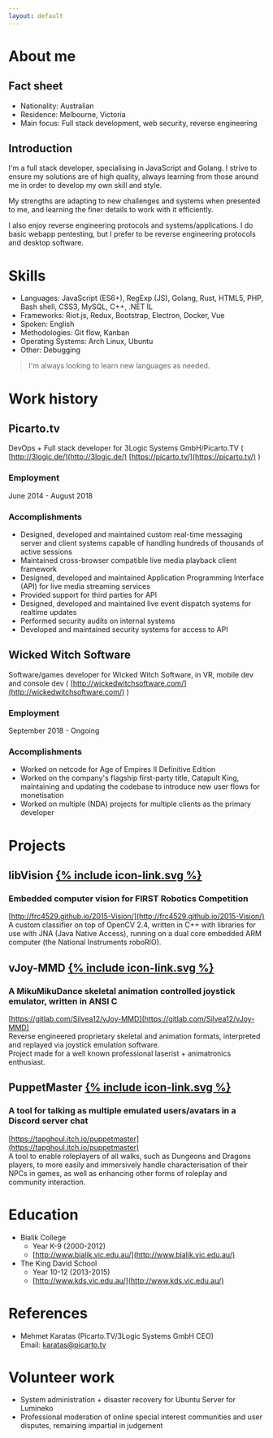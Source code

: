 ```yaml
---
layout: default
---
```

About me
========

## Fact sheet
- Nationality: Australian
- Residence: Melbourne, Victoria
- Main focus: Full stack development, web security, reverse engineering

## Introduction
I'm a full stack developer, specialising in JavaScript and Golang. I strive to ensure my solutions are of high quality, always learning from those around me in order to develop my own skill and style.

My strengths are adapting to new challenges and systems when presented to me, and learning the finer details to work with it efficiently.

I also enjoy reverse engineering protocols and systems/applications. I do basic webapp pentesting, but I prefer to be reverse engineering protocols and desktop software.

Skills
======

- Languages: JavaScript (ES6+), RegExp (JS), Golang, Rust, HTML5, PHP, Bash shell, CSS3, MySQL, C++, .NET IL
- Frameworks: Riot.js, Redux, Bootstrap, Electron, Docker, Vue
- Spoken: English
- Methodologies: Git flow, Kanban
- Operating Systems: Arch Linux, Ubuntu
- Other: Debugging

> I'm always looking to learn new languages as needed.

Work history
============

## Picarto.tv
DevOps + Full stack developer for 3Logic Systems GmbH/Picarto.TV ( [http://3logic.de/](http://3logic.de/) [https://picarto.tv/](https://picarto.tv/) )

### Employment
June 2014 - August 2018

### Accomplishments
- Designed, developed and maintained custom real-time messaging server and client systems capable of handling hundreds of thousands of active sessions
- Maintained cross-browser compatible live media playback client framework
- Designed, developed and maintained Application Programming Interface (API) for live media streaming services
- Provided support for third parties for API
- Designed, developed and maintained live event dispatch systems for realtime updates
- Performed security audits on internal systems
- Developed and maintained security systems for access to API

## Wicked Witch Software
Software/games developer for Wicked Witch Software, in VR, mobile dev and console dev ( [http://wickedwitchsoftware.com/](http://wickedwitchsoftware.com/) )

### Employment
September 2018 - Ongoing

### Accomplishments
- Worked on netcode for Age of Empires II Definitive Edition
- Worked on the company's flagship first-party title, Catapult King, maintaining and updating the codebase to introduce new user flows for monetisation
- Worked on multiple (NDA) projects for multiple clients as the primary developer

Projects
========

## libVision <span class="hide-print">[{% include icon-link.svg %}](http://frc4529.github.io/2015-Vision/)</span>
### Embedded computer vision for FIRST Robotics Competition
<span class="hide-screen">[http://frc4529.github.io/2015-Vision/](http://frc4529.github.io/2015-Vision/)<br></span>
A custom classifier on top of OpenCV 2.4, written in C++ with libraries for use with JNA (Java Native Access), running on a dual core embedded ARM computer (the National Instruments roboRIO).

## vJoy-MMD <span class="hide-print">[{% include icon-link.svg %}](https://gitlab.com/Silvea12/vJoy-MMD)</span>
### A MikuMikuDance skeletal animation controlled joystick emulator, written in ANSI C
<span class="hide-screen">[https://gitlab.com/Silvea12/vJoy-MMD](https://gitlab.com/Silvea12/vJoy-MMD)<br></span>
Reverse engineered proprietary skeletal and animation formats, interpreted and replayed via joystick emulation software.  
Project made for a well known professional laserist + animatronics enthusiast.

## PuppetMaster <span class="hide-print">[{% include icon-link.svg %}](https://tapghoul.itch.io/puppetmaster)</span>
### A tool for talking as multiple emulated users/avatars in a Discord server chat
<span class="hide-screen">[https://tapghoul.itch.io/puppetmaster](https://tapghoul.itch.io/puppetmaster)<br></span>
A tool to enable roleplayers of all walks, such as Dungeons and Dragons players, to more easily and immersively handle characterisation of their NPCs in games, as well as enhancing other forms of roleplay and community interaction.

Education
=========

- Bialik College
  - Year K-9 (2000-2012)
  - [http://www.bialik.vic.edu.au/](http://www.bialik.vic.edu.au/)
- The King David School
  - Year 10-12 (2013-2015)
  - [http://www.kds.vic.edu.au/](http://www.kds.vic.edu.au/)

References
==========

- Mehmet Karatas (Picarto.TV/3Logic Systems GmbH CEO)  
  Email: [karatas@picarto.tv](mailto:karatas@picarto.tv)

Volunteer work
==============

- System administration + disaster recovery for Ubuntu Server for Lumineko
- Professional moderation of online special interest communities and user disputes, remaining impartial in judgement